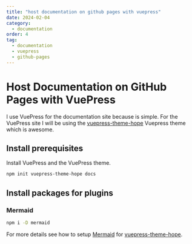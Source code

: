 ```yaml
---
title: "host documentation on github pages with vuepress"
date: 2024-02-04
category:
  - documentation
order: 4
tag:
  - documentation
  - vuepress
  - github-pages
---
```


# Host Documentation on GitHub Pages with VuePress

I use VuePress for the documentation site because is simple. For the VuePress site I will be using
the [vuepress-theme-hope] Vuepress theme which is awesome.

## Install prerequisites

Install VuePress and the VuePress theme.

```bash
npm init vuepress-theme-hope docs
```

## Install packages for plugins

### Mermaid

```bash
npm i -D mermaid
```

For more details see how to setup [Mermaid] for [vuepress-theme-hope].

[Mermaid]: https://theme-hope.vuejs.press/guide/markdown/mermaid.html
[vuepress-theme-hope]: https://theme-hope.vuejs.press/
